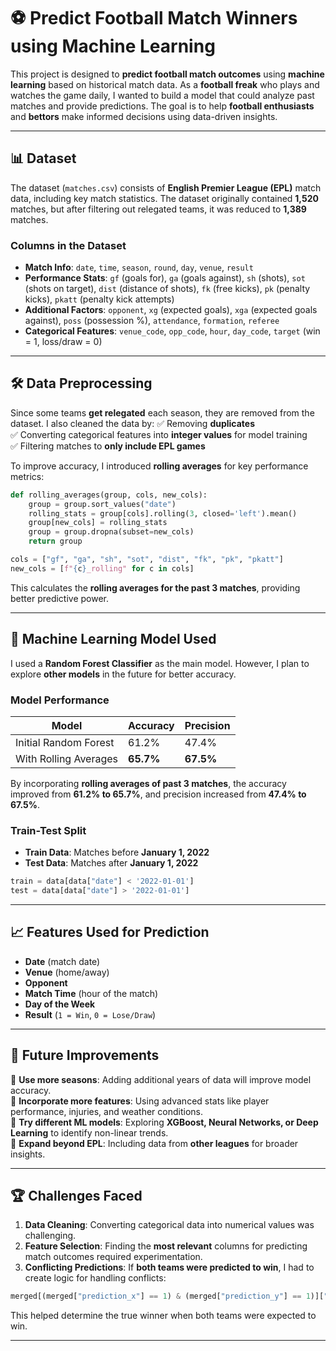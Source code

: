 # ⚽ Predict Football Match Winners using Machine Learning

This project is designed to **predict football match outcomes** using **machine learning** based on historical match data. As a **football freak** who plays and watches the game daily, I wanted to build a model that could analyze past matches and provide predictions. The goal is to help **football enthusiasts** and **bettors** make informed decisions using data-driven insights.

---

## 📊 Dataset

The dataset (`matches.csv`) consists of **English Premier League (EPL)** match data, including key match statistics. The dataset originally contained **1,520** matches, but after filtering out relegated teams, it was reduced to **1,389** matches.

### **Columns in the Dataset**
- **Match Info**: `date`, `time`, `season`, `round`, `day`, `venue`, `result`
- **Performance Stats**: `gf` (goals for), `ga` (goals against), `sh` (shots), `sot` (shots on target), `dist` (distance of shots), `fk` (free kicks), `pk` (penalty kicks), `pkatt` (penalty kick attempts)
- **Additional Factors**: `opponent`, `xg` (expected goals), `xga` (expected goals against), `poss` (possession %), `attendance`, `formation`, `referee`
- **Categorical Features**: `venue_code`, `opp_code`, `hour`, `day_code`, `target` (win = 1, loss/draw = 0)

---

## 🛠️ Data Preprocessing

Since some teams **get relegated** each season, they are removed from the dataset. I also cleaned the data by:
✅ Removing **duplicates**  
✅ Converting categorical features into **integer values** for model training  
✅ Filtering matches to **only include EPL games**  

To improve accuracy, I introduced **rolling averages** for key performance metrics:

```python
def rolling_averages(group, cols, new_cols):
    group = group.sort_values("date")
    rolling_stats = group[cols].rolling(3, closed='left').mean()
    group[new_cols] = rolling_stats
    group = group.dropna(subset=new_cols)
    return group

cols = ["gf", "ga", "sh", "sot", "dist", "fk", "pk", "pkatt"]
new_cols = [f"{c}_rolling" for c in cols]
```

This calculates the **rolling averages for the past 3 matches**, providing better predictive power.

---

## 🤖 Machine Learning Model Used

I used a **Random Forest Classifier** as the main model. However, I plan to explore **other models** in the future for better accuracy.

### **Model Performance**
| Model                  | Accuracy | Precision |
|------------------------|----------|-----------|
| Initial Random Forest  | 61.2%    | 47.4%     |
| With Rolling Averages  | **65.7%** | **67.5%** |

By incorporating **rolling averages of past 3 matches**, the accuracy improved from **61.2% to 65.7%**, and precision increased from **47.4% to 67.5%**.

### **Train-Test Split**
- **Train Data**: Matches before **January 1, 2022**
- **Test Data**: Matches after **January 1, 2022**

```python
train = data[data["date"] < '2022-01-01']
test = data[data["date"] > '2022-01-01']
```

---

## 📈 Features Used for Prediction
- **Date** (match date)
- **Venue** (home/away)
- **Opponent**
- **Match Time** (hour of the match)
- **Day of the Week**
- **Result** (`1 = Win`, `0 = Lose/Draw`)

---

## 🚀 Future Improvements
🔹 **Use more seasons**: Adding additional years of data will improve model accuracy.  
🔹 **Incorporate more features**: Using advanced stats like player performance, injuries, and weather conditions.  
🔹 **Try different ML models**: Exploring **XGBoost, Neural Networks, or Deep Learning** to identify non-linear trends.  
🔹 **Expand beyond EPL**: Including data from **other leagues** for broader insights.

---

## 🏆 Challenges Faced
1. **Data Cleaning**: Converting categorical data into numerical values was challenging.  
2. **Feature Selection**: Finding the **most relevant** columns for predicting match outcomes required experimentation.  
3. **Conflicting Predictions**: If **both teams were predicted to win**, I had to create logic for handling conflicts:

```python
merged[(merged["prediction_x"] == 1) & (merged["prediction_y"] == 1)]["actual_x"].value_counts()
```
This helped determine the true winner when both teams were expected to win.

---
